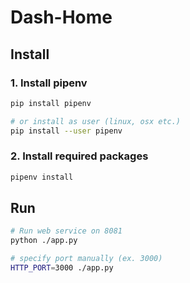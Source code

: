 Dash-Home
==============================

## Install
### 1. Install pipenv
```bash
pip install pipenv

# or install as user (linux, osx etc.)
pip install --user pipenv
```

### 2. Install required packages
```bash
pipenv install
```

## Run
```bash
# Run web service on 8081
python ./app.py

# specify port manually (ex. 3000)
HTTP_PORT=3000 ./app.py
```
